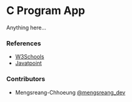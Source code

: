 # C Program App

Anything here...

### References

- [W3Schools](https://www.w3schools.com/c)
- [Javatpoint](https://www.javatpoint.com/c-programming-language-tutorial)

### Contributors

- Mengsreang-Chhoeung [@mengsreang_dev](https://twitter.com/mengsreang_dev)
